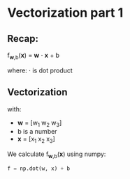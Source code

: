 # Vectorization part 1

## Recap:

f<sub>**w**,b</sub>(**x**) = **w** ⋅ **x** + b

where: ⋅ is dot product

## Vectorization

with:

- **w** = [w<sub>1</sub> w<sub>2</sub> w<sub>3</sub>]
- b is a number
- **x** = [x<sub>1</sub> x<sub>2</sub> x<sub>3</sub>]

We calculate f<sub>**w**,b</sub>(**x**) using numpy:

```python
f = np.dot(w, x) + b
```